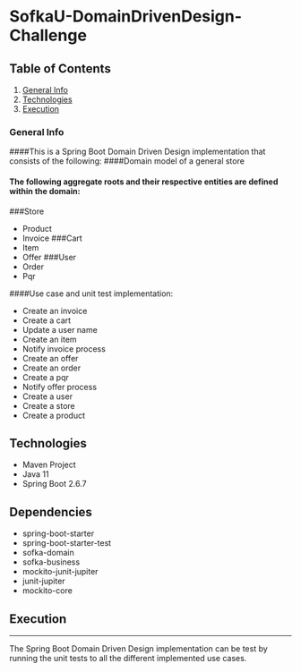 # SofkaU-DomainDrivenDesign-Challenge

## Table of Contents
1. [General Info](#general-info)
2. [Technologies](#technologies)
3. [Execution](#execution)

### General Info

####This is a Spring Boot Domain Driven Design implementation that consists of the following:
####Domain model of a general store
#### The following aggregate roots and their respective entities are defined within the domain:
###Store
* Product
* Invoice
###Cart
* Item
* Offer
###User
* Order
* Pqr

####Use case and unit test implementation:
* Create an invoice
* Create a cart
* Update a user name
* Create an item
* Notify invoice process
* Create an offer
* Create an order
* Create a pqr
* Notify offer process
* Create a user
* Create a store
* Create a product

## Technologies
* Maven Project
* Java 11
* Spring Boot 2.6.7

## Dependencies
* spring-boot-starter
* spring-boot-starter-test
* sofka-domain
* sofka-business
* mockito-junit-jupiter
* junit-jupiter
* mockito-core


## Execution
***
The Spring Boot Domain Driven Design implementation can be test by running the unit tests to all the different implemented use cases.
